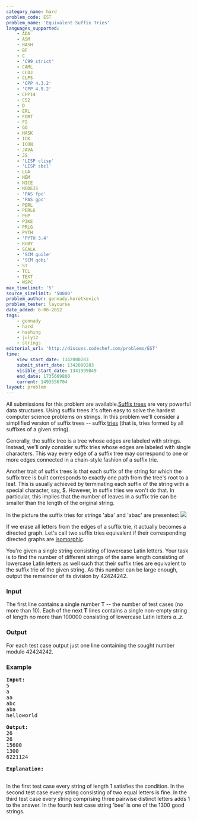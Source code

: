 ```yaml
---
category_name: hard
problem_code: EST
problem_name: 'Equivalent Suffix Tries'
languages_supported:
    - ADA
    - ASM
    - BASH
    - BF
    - C
    - 'C99 strict'
    - CAML
    - CLOJ
    - CLPS
    - 'CPP 4.3.2'
    - 'CPP 4.9.2'
    - CPP14
    - CS2
    - D
    - ERL
    - FORT
    - FS
    - GO
    - HASK
    - ICK
    - ICON
    - JAVA
    - JS
    - 'LISP clisp'
    - 'LISP sbcl'
    - LUA
    - NEM
    - NICE
    - NODEJS
    - 'PAS fpc'
    - 'PAS gpc'
    - PERL
    - PERL6
    - PHP
    - PIKE
    - PRLG
    - PYTH
    - 'PYTH 3.4'
    - RUBY
    - SCALA
    - 'SCM guile'
    - 'SCM qobi'
    - ST
    - TCL
    - TEXT
    - WSPC
max_timelimit: '5'
source_sizelimit: '50000'
problem_author: gennady.korotkevich
problem_tester: laycurse
date_added: 6-06-2012
tags:
    - gennady
    - hard
    - hashing
    - july12
    - strings
editorial_url: 'http://discuss.codechef.com/problems/EST'
time:
    view_start_date: 1342000283
    submit_start_date: 1342000283
    visible_start_date: 1341999849
    end_date: 1735669800
    current: 1493556704
layout: problem
---
```

All submissions for this problem are available.[Suffix trees](http://en.wikipedia.org/wiki/Suffix_tree) are very powerful data structures. Using suffix trees it's often easy to solve the hardest computer science problems on strings. In this problem we'll consider a simplified version of suffix trees -- suffix [tries](http://en.wikipedia.org/wiki/Trie) (that is, tries formed by all suffixes of a given string).

Generally, the suffix tree is a tree whose edges are labeled with strings. Instead, we'll only consider suffix tries whose edges are labeled with single characters. This way every edge of a suffix tree may correspond to one or more edges connected in a chain-style fashion of a suffix trie.

Another trait of suffix trees is that each suffix of the string for which the suffix tree is built corresponds to exactly one path from the tree's root to a leaf. This is usually achieved by terminating each suffix of the string with a special character, say, $. However, in suffix tries we won't do that. In particular, this implies that the number of leaves in a suffix trie can be smaller than the length of the original string.

In the picture the suffix tries for strings 'aba' and 'abac' are presented: ![](http://www.codechef.com/download/pic.PNG)

If we erase all letters from the edges of a suffix trie, it actually becomes a directed graph. Let's call two suffix tries equivalent if their corresponding directed graphs are [isomorphic](http://en.wikipedia.org/wiki/Graph_isomorphism).

You're given a single string consisting of lowercase Latin letters. Your task is to find the number of different strings of the same length consisting of lowercase Latin letters as well such that their suffix tries are equivalent to the suffix trie of the given string. As this number can be large enough, output the remainder of its division by 42424242.

### Input

The first line contains a single number **T** -- the number of test cases (no more than 10). Each of the next **T** lines contains a single non-empty string of length no more than 100000 consisting of lowercase Latin letters _a_.._z_.

### Output

For each test case output just one line containing the sought number modulo 42424242.

### Example

<pre>
<b>Input:</b>
5
a
aa
abc
aba
helloworld

<b>Output:</b>
26
26
15600
1300
6221124

<b>Explanation:</b>

</pre>In the first test case every string of length 1 satisfies the condition. In the second test case every string consisting of two equal letters is fine. In the third test case every string comprising three pairwise distinct letters adds 1 to the answer. In the fourth test case string 'bee' is one of the 1300 good strings.
